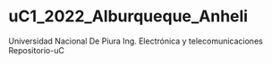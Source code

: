 # uC1_2022_Alburqueque_Anheli
Universidad Nacional De Piura
Ing. Electrónica y telecomunicaciones
Repositorio-uC
